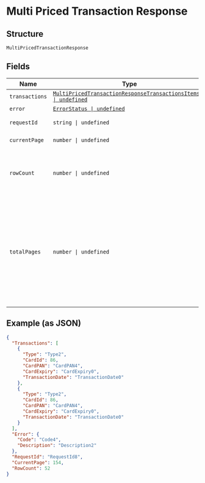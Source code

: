 
# Multi Priced Transaction Response

## Structure

`MultiPricedTransactionResponse`

## Fields

| Name | Type | Tags | Description |
|  --- | --- | --- | --- |
| `transactions` | [`MultiPricedTransactionResponseTransactionsItems[] \| undefined`](../../doc/models/multi-priced-transaction-response-transactions-items.md) | Optional | - |
| `error` | [`ErrorStatus \| undefined`](../../doc/models/error-status.md) | Optional | - |
| `requestId` | `string \| undefined` | Optional | API Request Id |
| `currentPage` | `number \| undefined` | Optional | Current Page |
| `rowCount` | `number \| undefined` | Optional | Total row count matched for the given input criteria |
| `totalPages` | `number \| undefined` | Optional | Calculated page count based on page size from the incoming API request and total number of rows matched for the given input criteria |

## Example (as JSON)

```json
{
  "Transactions": [
    {
      "Type": "Type2",
      "CardId": 86,
      "CardPAN": "CardPAN4",
      "CardExpiry": "CardExpiry0",
      "TransactionDate": "TransactionDate0"
    },
    {
      "Type": "Type2",
      "CardId": 86,
      "CardPAN": "CardPAN4",
      "CardExpiry": "CardExpiry0",
      "TransactionDate": "TransactionDate0"
    }
  ],
  "Error": {
    "Code": "Code4",
    "Description": "Description2"
  },
  "RequestId": "RequestId8",
  "CurrentPage": 154,
  "RowCount": 52
}
```

